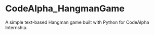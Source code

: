 # CodeAlpha_HangmanGame
A simple text-based Hangman game built with Python for CodeAlpha Internship.

